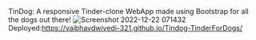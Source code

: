 TinDog:
A responsive Tinder-clone WebApp made using Bootstrap for all the dogs out there!
![Screenshot 2022-12-22 071432](https://user-images.githubusercontent.com/86218655/209036667-dd4910a1-4709-451b-ae56-4188eea8de2f.png)
Deployed:https://vaibhavdwivedi-321.github.io/Tindog-TinderForDogs/
